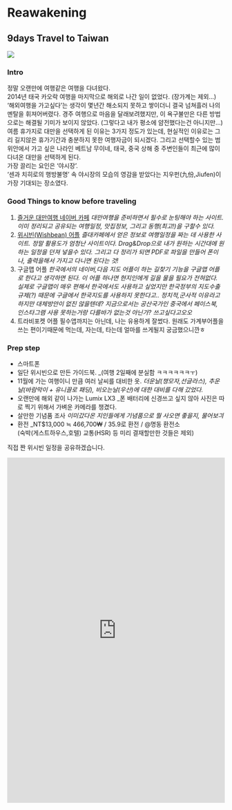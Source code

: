 # Reawakening
## 9days Travel to Taiwan
![](https://c1.staticflickr.com/1/312/32727769086_48cfd72772.jpg)


### Intro
정말 오랜만에 여행같은 여행을 다녀왔다.  
2014년 태국 카오락 여행을 마지막으로 해외로 나간 일이 없었다. (장가계는 제외…) ‘해외여행을 가고싶다’는 생각이 몇년간 해소되지 못하고 쌓이더니 결국 넘쳐흘러 나의 멘탈을 휘져어버렸다. 경주 여행으로 마음을 달래보려했지만, 이 욕구불만은 다른 방법으로는 해결될 기미가 보이지 않았다. (그렇다고 내가 평소에 얌전했다는건 아니지만…)
여름 휴가지로 대만을 선택하게 된 이유는 3가지 정도가 있는데, 현실적인 이유로는 그리 길지않은 휴가기간과 충분하지 못한 여행자금이 되시겠다. 그리고 선택할수 있는 범위안에서 가고 싶은 나라인 베트남 무이네, 태국, 중국 상해 중 주변인들이 최근에 많이 다녀온 대만을 선택하게 된다.  
가장 끌리는 요인은 ‘야시장’.  
‘센과 치히로의 행방불명’ 속 야시장의 모습의 영감을 받았다는 지우펀(九份,Jiufen)이 가장 기대되는 장소였다. 

### Good Things to know before traveling
1. [즐거운 대만여행 네이버 카페][1]
	_대만여행을 준비하면서 필수로 눈팅해야 하는 사이트. 이미 정리되고 공유되는 여행일정, 맛집정보, 그리고 동행(최고!)을 구할수 있다._
2. [위시빈(Wishbean) 어플][2]
	_즐대카페에서 얻은 정보로 여행일정을 짜는 데 사용한 사이트. 정말 활용도가 엄청난 사이트이다. Drag&Drop으로 내가 원하는 시간대에 원하는 일정을 던져 넣을수 있다. 그리고 다 정리가 되면 PDF로 파일을 만들어 폰이나, 출력을해서 가지고 다니면 된다는 것!_
3. 구글맵 어플
	_한국에서의 네이버,다음 지도 어플이 하는 길찾기 기능을 구글맵 어플로 한다고 생각하면 된다. 이 어플 하나면 현지인에게 길을 물을 필요가 전혀없다. 실제로 구글맵이 매우 편해서 한국에서도 사용하고 싶었지만 한국정부의 지도수출규제(?) 때문에 구글에서 한국지도를 사용하지 못한다고.. 정치적,군사적 이유라고 하지만 대체방안이 없진 않을텐데? 지금으로서는 공산국가인 중국에서 페이스북, 인스타그램 사용 못하는거랑 다를바가 없는것 아닌가? 쓰고싶다고오오_
4. 트라비포켓 어플
	필수앱까지는 아닌데, 나는 유용하게 잘썼다. 원래도 가계부어플을 쓰는 편이기때문에 먹는데, 자는데, 타는데 얼마를 쓰게될지 궁금했으니깐ㅎ

### Prep step
- 스마트폰
- 일단 위시빈으로 만든 가이드북. 
	\_(여행 2일째에 분실함 ㅋㅋㅋㅋㅋㅋㅜ)
- 11월에 가는 여행이니 만큼 여러 날씨를 대비한 옷.
	_더운날(챙모자,선글라스), 추운날(바람막이 + 유니끌로 패딩), 비오는날(우산)에 대한 대비를 다해 갔었다._
- 오랜만에 해외 같이 나가는 Lumix LX3
	\_폰 배터리에 신경쓰고 싶지 않아 사진은 따로 찍기 위해서 가벼운 카메라를 챙겼다.
- 살만한 기념품 조사
	_이미갔다온 지인들에게 기념품으로 뭘 사오면 좋을지, 물어보긔_
- 환전 
	\_NT$13,000 ≒ 466,700₩ / 35.9로 환전 / @명동 환전소  
	(숙박(게스트하우스,호텔) 교통(HSR) 등 미리 결재할만한 것들은 제외) 

직접 짠 위시빈 일정을 공유하겠습니다.

<script type="text/javascript" >if(Object.prototype.hasOwnProperty.call(window,"wishbeen")){window.wishbeen.iframeIds.push("wishbeen-embed32509");}else{window.wishbeen = {}; window.wishbeen.iframeIds = []; window.wishbeen.isContentOnly = false; window.wishbeen.iframeHost = "https://www.wishbeen.co.kr"; window.wishbeen.iframeIds.push("wishbeen-embed32509");}; </script><script type="text/javascript" src="https://www.wishbeen.co.kr/js/lib/iframePreProcess.js"></script><iframe id="wishbeen-embed32509" height="800px" class="wishbeen-embed" src="https://www.wishbeen.co.kr/embed/plan?id=c92eb65f99606812&options=introduction&options=map&options=outline&options=checklist&viewType=simple" style="border:0; width :100%; overflow:hidden;"></iframe><script type="text/javascript" src="https://www.wishbeen.co.kr/js/lib/iframePostProcess.js"></script>

[1]:	http://cafe.naver.com/taiwantour
[2]:	https://www.wishbeen.co.kr/